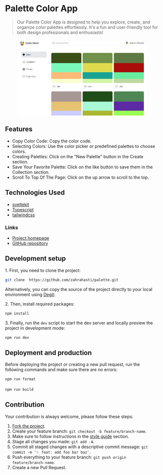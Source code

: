 <h1> </h1>

<h1> Palette Color App</h1>

<blockquote>
   <p>
     Our Palette Color App is designed to help you explore, create, and organize color palettes effortlessly. It's a fun and user-friendly tool for both design professionals and enthusiasts!
   </p>
</blockquote>

<figure>
   <img src="https://github.com/zahrahasti/palette/blob/main/static/view-page.JPG" alt="Online Image Editor preview" />
</figure>
 
 <h2>Features</h2>
 <ul>
   <li>
      Copy Color Code: Copy the color code. 
   </li>
    <li>
     Selecting Colors: Use the color picker or predefined palettes to choose colors.
   </li>
    <li>
     Creating Palettes: Click on the "New Palette" button in the Create section.
   </li>
    <li>
     Save Your Favorite Palette: Click on the like button to save them in the Collection section.
   </li>
    <li>
     Scroll To Top Of The Page: Click on the up arrow to scroll to the top.
   </li>
 </ul>

 <h2>Technologies Used</h2>
 <ul>
  <li>
     <a href="https://kit.svelte.dev/">
       sveltekit
     </a>
   </li>
    <li>
     <a href="https://www.typescriptlang.org/">
       Typescript
     </a>
   </li>
   <li>
      <a href="https://tailwindcss.com/">
        tailwindcss 
      </a>
   </li>
 </ul>
  
<h3>Links</h3>
<ul>
   <li>
      <a href="https://palette-hunt.netlify.app/">Project homepage</a>
   </li>
   <li>
      <a href="https://github.com/zahrahasti/palette">GitHub repository</a>
   </li>
</ul>

<h2>Development setup</h2>
<p>1. First, you need to clone the project:</p>

```sh
git clone  https://github.com/zahrahasti/palette.git
```

<p>
   Alternatively, you can copy the source of the project directly to your local environment using <a href="https://github.com/Rich-Harris/degit">Degit</a>:
</p>
 
<p>2. Then, install required packages:</p>

```sh
npm install
```

<p>3. Finally, run the <code>dev</code> script to start the dev server and locally preview the project in development mode:</p>

```sh
npm run dev
```

<h2>Deployment and production</h2>
<p>Before deploying the project or creating a new pull request, run the following commands and make sure there are no errors:</p>

```sh
npm run format

npm run build
```

<h2>Contribution</h2>
<p>Your contribution is always welcome, please follow these steps:</p>
<ol>
   <li>
      <a href="https://github.com/zahrahasti/palette/fork">Fork the project</a>.
   </li>
   <li>Create your feature branch: <code>git checkout -b feature/branch-name</code>.</li>
   <li>Make sure to follow instructions in the <a href="https://github.com/zahrahasti/palette#style-guide">style guide</a> section.</li>
   <li>Stage all changes you made: <code>git add -A</code>.</li>
   <li>Commit all staged changes with a descriptive commit message: <code>git commit -m '✨ feat: add foo bar baz'</code>.</li>
   <li>Push everything to your feature branch: <code>git push origin feature/branch-name</code>.</li>
   <li>Create a new Pull Request.</li>
</ol>

